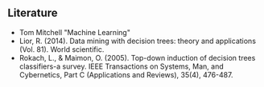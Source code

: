 
## Literature
* Tom Mitchell "Machine Learning"
* Lior, R. (2014). Data mining with decision trees: theory and applications (Vol. 81). World scientific.
* Rokach, L., & Maimon, O. (2005). Top-down induction of decision trees classifiers-a survey. IEEE Transactions on Systems, Man, and Cybernetics, Part C (Applications and Reviews), 35(4), 476-487.
